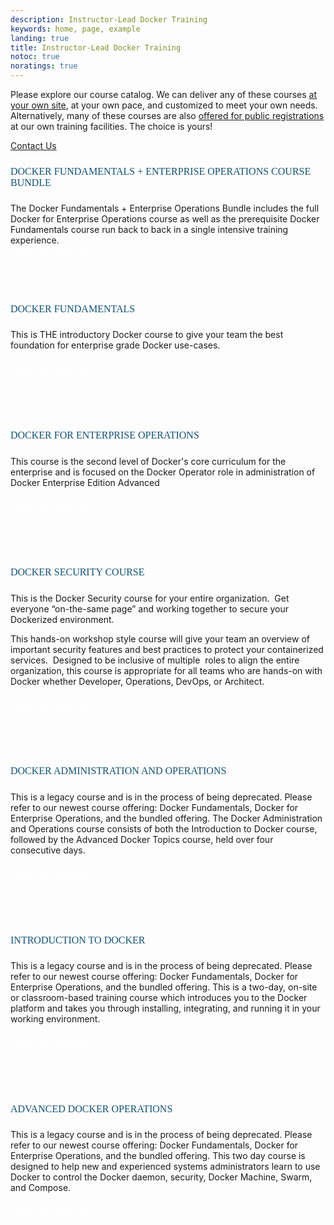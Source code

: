 ```yaml
---
description: Instructor-Lead Docker Training
keywords: home, page, example
landing: true
title: Instructor-Lead Docker Training
notoc: true
noratings: true
---
```

<style>
.catalog-items {
background-color:rgb(255, 255, 255);
box-sizing:border-box;
color:rgb(99, 121, 134);
display:block;
font-family:"Open Sans", sans-serif;
font-size:14px;
height:3196px;
line-height:24px;
margin-bottom:0px;
margin-left:0px;
margin-right:0px;
margin-top:0px;
padding-bottom:0px;
padding-left:0px;
padding-right:0px;
padding-top:0px;
text-size-adjust:100%;
transition-delay:0s;
transition-duration:0.5s;
transition-property:all;
transition-timing-function:ease;
width:783px;
z-index:auto;
-webkit-font-smoothing:antialiased;
}
.catalog-item a {
box-sizing:border-box;
color:rgb(18, 82, 117);
cursor:pointer;
display:inline-block;
font-family:"Geomanist Book";
font-size:16px;
font-weight:500;
height:auto;
line-height:17.6px;
margin-bottom:10px;
margin-top:10px;
text-decoration-color:rgb(18, 82, 117);
text-decoration-line:none;
text-decoration-style:solid;
text-size-adjust:100%;
text-transform:uppercase;
width:auto;
-webkit-font-smoothing:antialiased;
}
{
background-color:rgb(20, 136, 198);
background-image:-webkit-linear-gradient(top, rgb(20, 136, 198), rgb(20, 136, 198));
background-repeat-x:;
background-repeat-y:;
border-bottom-color:rgb(20, 136, 198);
border-bottom-left-radius:0px;
border-bottom-right-radius:0px;
border-bottom-style:solid;
border-bottom-width:2px;
border-image-outset:0px;
border-image-repeat:stretch;
border-image-slice:100%;
border-image-source:none;
border-image-width:1;
border-left-color:rgb(20, 136, 198);
border-left-style:solid;
border-left-width:2px;
border-right-color:rgb(20, 136, 198);
border-right-style:solid;
border-right-width:2px;
border-top-color:rgb(20, 136, 198);
border-top-left-radius:0px;
border-top-right-radius:0px;
border-top-style:solid;
border-top-width:2px;
box-shadow:none;
box-sizing:border-box;
color:rgb(255, 255, 255);
cursor:pointer;
display:inline-block;
filter:none;
font-family:"Open Sans", sans-serif;
font-size:13px;
font-weight:600;
height:40px;
line-height:16px;
margin-bottom:0px;
padding-bottom:10px;
padding-left:20px;
padding-right:20px;
padding-top:10px;
text-align:center;
text-decoration-color:rgb(255, 255, 255);
text-decoration-line:none;
text-decoration-style:solid;
text-shadow:none;
text-size-adjust:100%;
vertical-align:middle;
white-space:nowrap;
width:134.797px;
-webkit-font-smoothing:antialiased;
}

</style>
<div id="content">
<div id="catalog-items">
<div class="blurb">
<p>
  Please explore our course catalog. We can deliver any of these courses
  <a href="http://goto.docker.com/sales-inquiry.html" data-external="true">at your own site</a>, at your own pace,
  and customized to meet your own needs.
  Alternatively, many of these courses are also 
  <a href="http://goto.docker.com/sales-inquiry.html" data-external="true">offered for public registrations</a> 
  at our own training facilities. The choice is yours! 
</p>
<a href="https://www.docker.com/company/contact" data-external="true">Contact Us</a></div> <!-- blurb -->
        <div class="catalog-item" id="course-216">
            <div class="row-fluid">
                <div class="span12">
                    <div class="data">
                        <p class="catalog-item-name"><a href="/instructor-led-training/sample-schedule">
                            Docker Fundamentals + Enterprise Operations Course Bundle</a>
                        </p>
                            <div class="catalog-item-summary">The Docker Fundamentals + Enterprise Operations Bundle includes the full Docker for Enterprise Operations course as well as the prerequisite Docker Fundamentals course run back to back in a single intensive training experience.</div>
                    </div>
                    <div class="item-actions">
                            <div class="content-section-wrapper">
                                <a href="/instructor-led-training/sample-schedule" style="display:inline; color:white"  class="button primary-btn">
                                    View Schedule
                                </a>
                            </div>
                </div>
            </div>
        </div>
    </div><br><br><br>
        <div class="catalog-item" id="course-210">
            <div class="row-fluid">
                <div class="span12">
                    <div class="data ">
                        <p class="catalog-item-name"><a href="/instructor-led-training/sample-schedule">
                            Docker Fundamentals</a>
                        </p>
                            <div class="catalog-item-summary"><p>This is THE introductory Docker course to give your team the best foundation for enterprise grade Docker use-cases. </p></div>
                    </div>
                    <div class="item-actions">
                            <div class="content-section-wrapper">
                                <a href="/instructor-led-training/sample-schedule" style="color:white"  class="button primary-btn">
                                    View Schedule
                                </a><br>
                            </div>
                </div>
            </div>
        </div>
    </div><br><br><br>
        <div class="catalog-item" id="course-209">
            <div class="row-fluid">
                <div class="span12">
                    <div class="data ">
                        <p class="catalog-item-name"><a href="/instructor-led-training/sample-schedule">
                            Docker for Enterprise Operations</a>
                        </p>
                            <div class="catalog-item-summary"><p>This course is the second level of Docker's core curriculum for the enterprise and is focused on the Docker Operator role in administration of Docker Enterprise Edition Advanced</p></div>
                    </div>
                    <div class="item-actions">
                            <div class="content-section-wrapper">
                                <a href="/instructor-led-training/sample-schedule" style="color:white"  class="button primary-btn">
                                    View Schedule
                                </a><br>
                            </div>
                </div>
            </div>
        </div>
    </div><br><br><br>
        <div class="catalog-item" id="course-194">
            <div class="row-fluid">
                <div class="span12">
                    <div class="data ">
                        <p class="catalog-item-name"><a href="/instructor-led-training/sample-schedule">
                            Docker Security Course</a>
                        </p>
                            <div class="catalog-item-summary"><p dir="ltr">This is the Docker Security course for your entire organization. &nbsp;Get everyone “on-the-same page” and working together to secure your Dockerized environment.</p>
<div></div>
<p dir="ltr">This hands-on workshop style course will give your team an overview of important security features and best practices to protect your containerized services. &nbsp;Designed to be inclusive of multiple &nbsp;roles to align the entire organization, this course is appropriate for all teams who are hands-on with Docker whether Developer, Operations, DevOps, or Architect.&nbsp;</p></div>
                    </div>
                    <div class="item-actions">
                            <div class="content-section-wrapper">
                                <a href="/instructor-led-training/sample-schedule" style="color:white"  class="button primary-btn">
                                    View Schedule
                                </a><br>
                            </div>
                </div>
            </div>
        </div>
    </div><br><br><br>
        <div class="catalog-item" id="course-21">
            <div class="row-fluid">
                <div class="span12">
                    <div class="data ">
                        <p class="catalog-item-name"><a href="/instructor-led-training/sample-schedule">
                            Docker Administration and Operations</a>
                        </p>
                            <div class="catalog-item-summary"><p>
This is a legacy course and is in the process of being deprecated.  Please refer to our newest course offering:  Docker Fundamentals, Docker for Enterprise Operations, and the bundled offering.
The Docker Administration and Operations course consists of both the Introduction to Docker course, followed by the Advanced Docker Topics course, held over four consecutive days.
</p></div>
                    </div>
                    <div class="item-actions">
                            <div class="content-section-wrapper">
                                <a href="/instructor-led-training/sample-schedule" style="color:white"  class="button primary-btn">
                                    View Schedule
                                </a><br>
                            </div>
                </div>
            </div>
        </div>
    </div><br><br><br>
        <div class="catalog-item" id="course-22">
            <div class="row-fluid">
                <div class="span12">
                    <div class="data ">
                        <p class="catalog-item-name"><a href="/instructor-led-training/sample-schedule">
                            Introduction to Docker</a>
                        </p>
                            <div class="catalog-item-summary"><p>This is a legacy course and is in the process of being deprecated.  Please refer to our newest course offering:  Docker Fundamentals, Docker for Enterprise Operations, and the bundled offering.
This is a two-day, on-site or classroom-based training course which introduces you to the Docker platform and takes you through installing, integrating, and running it in your working environment.</p></div>
                    </div>
                    <div class="item-actions">
                            <div class="content-section-wrapper">
                                <a href="/instructor-led-training/sample-schedule" style="color:white"  class="button primary-btn">
                                    View Schedule
                                </a><br>
                            </div>
                </div>
            </div>
        </div>
    </div><br><br><br>
        <div class="catalog-item" id="course-23">
            <div class="row-fluid">
                <div class="span12">
                    <div class="data ">
                        <p class="catalog-item-name"><a href="/instructor-led-training/sample-schedule">
                            Advanced Docker Operations</a>
                        </p>
                            <div class="catalog-item-summary"><p>This is a legacy course and is in the process of being deprecated.  Please refer to our newest course offering:  Docker Fundamentals, Docker for Enterprise Operations, and the bundled offering.
This two day course is designed to help new and experienced systems administrators learn to use Docker to control the Docker daemon, security, Docker Machine, Swarm, and Compose.</p></div>
                    </div>
                    <div class="item-actions">
                            <div class="content-section-wrapper">
                                <a href="/instructor-led-training/sample-schedule" style="color:white"  class="button primary-btn">
                                    View Schedule
                                </a><br>
                            </div>
                </div>
            </div>
        </div>
    </div>
            </div>

</div>
